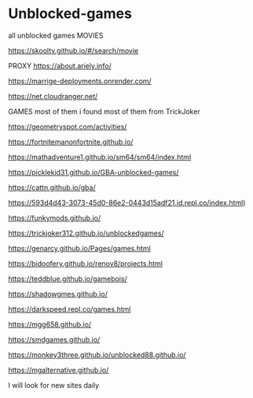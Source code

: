 # Unblocked-games
all unblocked games
MOVIES

https://skooltv.github.io/#/search/movie

PROXY
 https://about.ariely.info/
 
 https://marrige-deployments.onrender.com/
 
 https://net.cloudranger.net/
 
GAMES most of them i found most of them from TrickJoker 

https://geometryspot.com/activities/

https://fortnitemanonfortnite.github.io/

https://mathadventure1.github.io/sm64/sm64/index.html 

https://picklekid31.github.io/GBA-unblocked-games/ 

https://cattn.github.io/gba/

https://593d4d43-3073-45d0-86e2-0443d15adf21.id.repl.co/index.html)

https://funkymods.github.io/

https://trickjoker312.github.io/unblockedgames/

https://genarcy.github.io/Pages/games.html

https://bidoofery.github.io/renov8/projects.html

https://teddblue.github.io/gamebois/

https://shadowgmes.github.io/

https://darkspeed.repl.co/games.html

https://mgg658.github.io/

https://smdgames.github.io/

https://monkey3three.github.io/unblocked88.github.io/

https://mgalternative.github.io/





I will look for new sites daily
